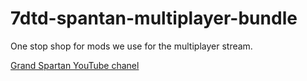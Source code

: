 # 7dtd-spantan-multiplayer-bundle
One stop shop for mods we use for the multiplayer stream.

[Grand Spartan YouTube chanel](https://www.youtube.com/user/MrMMAFAN76)
